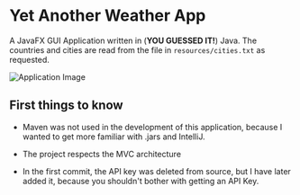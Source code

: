 # Yet Another Weather App

A JavaFX GUI Application written in (**YOU GUESSED IT!**) Java. The countries and cities are read from the file in 
`resources/cities.txt` as requested.

![Application Image](https://i.imgur.com/SldWqW2.jpg)

## First things to know

- Maven was not used in the development of this application, because I wanted to get more familiar with .jars and IntelliJ.

- The project respects the MVC architecture

- In the first commit, the API key was deleted from source, but I have later added it, because you shouldn't bother with 
getting an API Key. 
